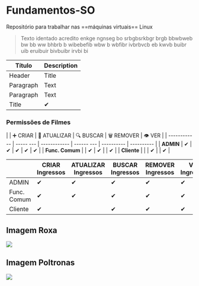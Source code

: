 # Fundamentos-SO
Repositório para trabalhar nas ==máquinas virtuais== Linux
> Texto identado acredito enkge ngnseg bo srbgbsrkbgr brgb bbwbweb bw bb ww bhbrb b wibebefib wbw b wbfibr ivbrbvcb eb kwvb buibr uib eruibuir bivbuibr irvbi bi

| Título | Description |
| - | - |
| Header | Title |
| Paragraph | Text | 
| Paragraph | Text |
| Title | ✔ |  |

### Permissões de Filmes
|              | ➕ CRIAR | 🔁 ATUALIZAR | 🔍 BUSCAR | 🗑️ REMOVER | 👁️ VER |
| ------------ | ----- --- | ------------ | ------ --- | ---------- | ---------- |
| **ADMIN**     |   ✔     |     ✔        |     ✔      |     ✔      |      ✔     |
| **Func. Comum** |        |      ✔      |       ✔     |            |      ✔     |
| **Cliente**   |          |              |      ✔     |             |      ✔     |

|       | CRIAR Ingressos | ATUALIZAR Ingressos | BUSCAR Ingressos | REMOVER Ingressos | VER Ingressos |
| ----- | --------------- | ------------------- | ---------------- | ----------------- | ------------- |
| ADMIN |        ✔        |         ✔          |        ✔        |        ✔         |       ✔       |
| Func. Comum |        ✔        |         ✔          |        ✔        |        ✔         |       ✔       |
| Cliente |        ✔        |                    |        ✔        |        ✔         |       ✔       |

## Imagem Roxa
![](https://i.imgur.com/rZkNahQ.jpg)

## Imagem Poltronas
![](https://i.imgur.com/7capjUH.jpg)
